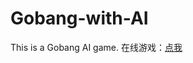 # Gobang-with-AI
This is a Gobang AI game.
在线游戏：[点我](https://mrzwh.github.io/Gobang-with-AI/index.html)
